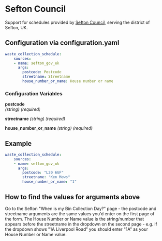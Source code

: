 # Sefton Council

Support for schedules provided by [Sefton Council](https://www.sefton.gov.uk/bins-and-recycling/bins-and-recycling/when-is-my-bin-collection-day/), serving the
district of Sefton, UK.

## Configuration via configuration.yaml

```yaml
waste_collection_schedule:
    sources:
    - name: sefton_gov_uk
      args:
        postcode: Postcode
        streetname: Streetname
        house_number_or_name: House number or name
```

### Configuration Variables

**postcode**  
*(string) (required)*

**streetname**
*(string) (required)*

**house_number_or_name**
*(string) (required)*

## Example

```yaml
waste_collection_schedule:
    sources:
    - name: sefton_gov_uk
      args:
        postcode: "L20 6GF"
        streetname: "Ken Mews"
        house_number_or_name: "1"
```

## How to find the values for arguments above

Go to the Sefton "When is my Bin Collection Day?" page - the postcode and streetname arguments are the same values you'd enter on the first page of the form. The House Number or Name value is the string/number that appears before the streetname in the dropdown on the second page - e.g. if the dropdown shows "1A Liverpool Road" you should enter "1A" as your House Number or Name value.
